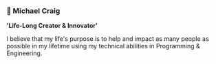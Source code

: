 ### 🤖 Michael Craig

**'Life-Long Creator & Innovator'**

I believe that my life's purpose is to help and impact as many people as possible in my lifetime using my technical abilities in Programming & Engineering.

